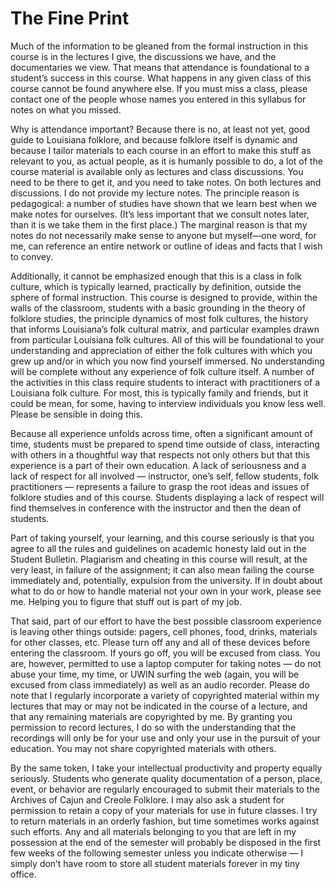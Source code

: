 # The Fine Print

Much of the information to be gleaned from the formal instruction in this course is in the lectures I give, the discussions we have, and the documentaries we view. That means that attendance is foundational to a student’s success in this course. What happens in any given class of this course cannot be found anywhere else. If you must miss a class, please contact one of the people whose names you entered in this syllabus for notes on what you missed.

Why is attendance important? Because there is no, at least not yet, good guide to Louisiana folklore, and because folklore itself is dynamic and because I tailor materials to each course in an effort to make this stuff as relevant to you, as actual people, as it is humanly possible to do, a lot of the course material is available only as lectures and class discussions. You need to be there to get it, and you need to take notes. On both lectures and discussions. I do not provide my lecture notes. The principle reason is pedagogical: a number of studies have shown that we learn best when we make notes for ourselves. (It’s less important that we consult notes later, than it is we take them in the first place.) The marginal reason is that my notes do not necessarily make sense to anyone but myself—one word, for me, can reference an entire network or outline of ideas and facts that I wish to convey.

Additionally, it cannot be emphasized enough that this is a class in folk culture, which is typically learned, practically by definition, outside the sphere of formal instruction. This course is designed to provide, within the walls of the classroom, students with a basic grounding in the theory of folklore studies, the principle dynamics of most folk cultures, the history that informs Louisiana’s folk cultural matrix, and particular examples drawn from particular Louisiana folk cultures. All of this will be foundational to your understanding and appreciation of either the folk cultures with which you grew up and/or in which you now find yourself immersed. No understanding will be complete without any experience of folk culture itself. A number of the activities in this class require students to interact with practitioners of a Louisiana folk culture. For most, this is typically family and friends, but it could be mean, for some, having to interview individuals you know less well. Please be sensible in doing this. 

Because all experience unfolds across time, often a significant amount of time, students must be prepared to spend time outside of class, interacting with others in a thoughtful way that respects not only others but that this experience is a part of their own education. A lack of seriousness and a lack of respect for all involved — instructor, one’s self, fellow students, folk practitioners — represents a failure to grasp the root ideas and issues of folklore studies and of this course. Students displaying a lack of respect will find themselves in conference with the instructor and then the dean of students. 

Part of taking yourself, your learning, and this course seriously is that you agree to all the rules and guidelines on academic honesty laid out in the Student Bulletin. Plagiarism and cheating in this course will result, at the very least, in failure of the assignment; it can also mean failing the course immediately and, potentially, expulsion from the university. If in doubt about what to do or how to handle material not your own in your work, please see me. Helping you to figure that stuff out is part of my job. 

That said, part of our effort to have the best possible classroom experience is leaving other things outside: pagers, cell phones, food, drinks, materials for other classes, etc. Please turn off any and all of these devices before entering the classroom. If yours go off, you will be excused from class. You are, however, permitted to use a laptop computer for taking notes — do not abuse your time, my time, or UWIN surfing the web (again, you will be excused from class immediately) as well as an audio recorder. Please do note that I regularly incorporate a variety of copyrighted material within my lectures that may or may not be indicated in the course of a lecture, and that any remaining materials are copyrighted by me. By granting you permission to record lectures, I do so with the understanding that the recordings will only be for your use and only your use in the pursuit of your education. You may not share copyrighted materials with others.

By the same token, I take your intellectual productivity and property equally seriously. Students who generate quality documentation of a person, place, event, or behavior are regularly encouraged to submit their materials to the Archives of Cajun and Creole Folklore. I may also ask a student for permission to retain a copy of your materials for use in future classes. I try to return materials in an orderly fashion, but time sometimes works against such efforts. Any and all materials belonging to you that are left in my possession at the end of the semester will probably be disposed in the first few weeks of the following semester unless you indicate otherwise — I simply don’t have room to store all student materials forever in my tiny office.